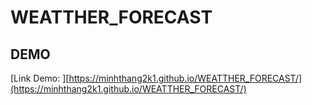 # WEATTHER_FORECAST

## DEMO
[Link Demo: ][https://minhthang2k1.github.io/WEATTHER_FORECAST/](https://minhthang2k1.github.io/WEATTHER_FORECAST/)
